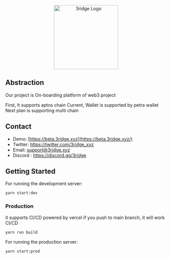 <p align="center">
  <a href="https://beta.3ridge.xyz" target="blank"><img src="https://3ridge.s3.ap-northeast-2.amazonaws.com/logo/01_png/3ridge_logo_standard_white_background.png" width="200" alt="3ridge Logo" /></a>
</p>

## Abstraction 
Our project is On-boarding platform of web3 project 

First, It supports aptos chain
Current, Wallet is supported by petra wallet
Next plan is supporting multi chain


## Contact
- Demo: [https://beta.3ridge.xyz](https://beta.3ridge.xyz/)
- Twitter: https://twitter.com/3ridge_xyz
- Email: support@3ridge.xyz
- Discord : https://discord.gg/3ridge


## Getting Started
For running the development server:
```bash
yarn start:dev
```

### Production
it supports CI/CD powered by vercel 
if you push to main branch, it will work CI/CD
```bash
yarn run build
```

For running the production server:
```bash
yarn start:prod
```
